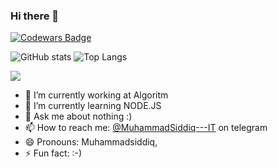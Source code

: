 ### Hi there 👋

[![Codewars Badge](https://www.codewars.com/users/Mukhammad%20Siddiq/badges/large)](https://www.codewars.com/users/Mukhammad%20Siddiq)

<!--![Myhammad Siddiq's github stats](https://github-readme-stats.vercel.app/api?username=muhammadsiddiq-code&show_icons=true&theme=default)-->
![GitHub stats](https://github-readme-stats.vercel.app/api?username=muhammadsiddiq-code&count_private=true&show_icons=true&line_height=40&theme=holi)
![Top Langs](https://github-readme-stats.vercel.app/api/top-langs/?username=muhammadsiddiq-code&langs_count=5&hide=html,cmake&theme=holi)


<!-- [![Harlok's WakaTime stats](https://github-readme-stats.vercel.app/api/wakatime?username=muhammadsiddiq-code)](https://github.com/anuraghazra/github-readme-stats)  -->

![](https://komarev.com/ghpvc/?username=muhammadsiddiq-codeo&color=blue&theme=onedark)

- 🔭 I’m currently working at Algoritm
- 🌱 I’m currently learning NODE.JS
- 💬 Ask me about nothing :)
- 📫 How to reach me: [@MuhammadSiddiq---IT](t.me/Muhammad_WebDasturchi) on telegram
- 😄 Pronouns: Muhammadsiddiq,
- ⚡️ Fun fact: :-)

<a href="https://github.com/azamjonbro">
<!--   <img src="https://spotify-readme-vodiylik.vercel.app/api?scan=true&theme=light&spin=0" alt="Current Spotify Song"> -->
</a>
